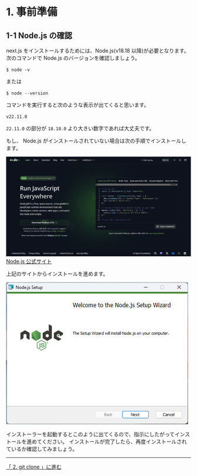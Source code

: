 # 1. 事前準備

## 1-1 Node.js の確認

next.js をインストールするためには、Node.js(v18.18 以降)が必要となります。
次のコマンドで Node.js のバージョンを確認しましょう。

```Terminal
$ node -v
```

または

```Terminal
$ node --version
```

コマンドを実行すると次のような表示が出てくると思います。

```Terminal
v22.11.0
```

`22.11.0` の部分が `18.18.0` より大きい数字であれば大丈夫です。

もし、 Node.js がインストールされていない場合は次の手順でインストールします。

![Node.js 公式サイト](./img/node-js-site.png)
[Node.js 公式サイト](https://nodejs.org/en)

上記のサイトからインストールを進めます。

![Node.js install](./img/node-installer.png)

インストーラーを起動するとこのように出てくるので、指示にしたがってインストールを進めてください。
インストールが完了したら、再度インストールされているか確認してみましょう。

---

[「 2. git clone 」に進む](./clone.md)
